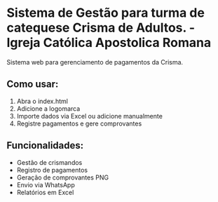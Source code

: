 # Sistema de Gestão para turma de catequese Crisma de Adultos. - Igreja Católica Apostolica Romana 

Sistema web para gerenciamento de pagamentos da Crisma.

## Como usar:
1. Abra o index.html
2. Adicione a logomarca
3. Importe dados via Excel ou adicione manualmente
4. Registre pagamentos e gere comprovantes

## Funcionalidades:
- Gestão de crismandos
- Registro de pagamentos
- Geração de comprovantes PNG
- Envio via WhatsApp
- Relatórios em Excel